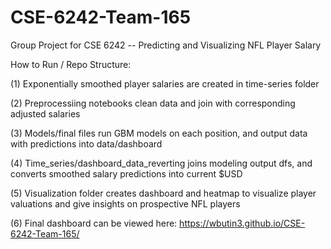 # CSE-6242-Team-165
Group Project for CSE 6242 -- Predicting and Visualizing NFL Player Salary


How to Run / Repo Structure:

  (1) Exponentially smoothed player salaries are created in time-series folder

  (2) Preprocessiing notebooks clean data and join with corresponding adjusted salaries

  (3) Models/final files run GBM models on each position, and output data with predictions into data/dashboard

  (4) Time_series/dashboard_data_reverting joins modeling output dfs, and converts smoothed salary predictions into current $USD

  (5) Visualization folder creates dashboard and heatmap to visualize player valuations and give insights on prospective NFL players

  (6) Final dashboard can be viewed here: https://wbutin3.github.io/CSE-6242-Team-165/
